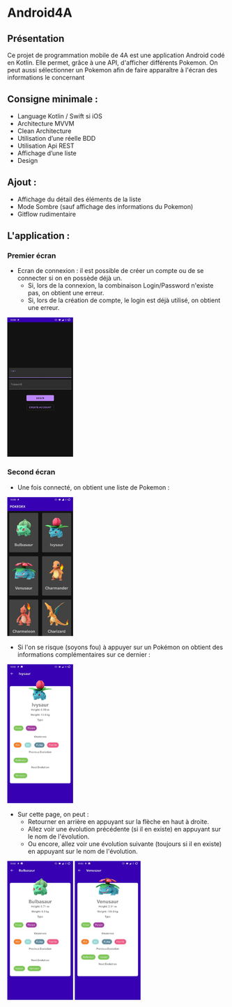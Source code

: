 # Android4A

## Présentation

Ce projet de programmation mobile de 4A est une application Android codé en Kotlin.
Elle permet, grâce à une API, d'afficher différents Pokemon.
On peut aussi sélectionner un Pokemon afin de faire apparaître à l'écran des informations le concernant

## Consigne minimale :

  - Language Kotlin / Swift si iOS
  - Architecture MVVM
  - Clean Architecture
  - Utilisation d’une réelle BDD
  - Utilisation Api REST
  - Affichage d’une liste
  - Design

## Ajout :

  - Affichage du détail des éléments de la liste
  - Mode Sombre (sauf affichage des informations du Pokemon)
  - Gitflow rudimentaire

## L'application :

### Premier écran

  - Ecran de connexion : il est possible de créer un compte ou de se connecter si on en possède déjà un.
    - Si, lors de la connexion, la combinaison Login/Password n'existe pas, on obtient une erreur.
    - Si, lors de la création de compte, le login est déjà utilisé, on obtient une erreur.

<img src="Images/LoginPage.jpg" alt="loginpage" width="30%" height="30%">



### Second écran

  - Une fois connecté, on obtient une liste de Pokemon :

<img src="Images/ListePokemon.jpg" alt="listepokemon" width="30%" height="30%">

  - Si l'on se risque (soyons fou) à appuyer sur un Pokémon on obtient des informations complémentaires sur ce dernier :
  
<img src="Images/ivysaur.jpg" alt="ivysaur" width="30%" height="30%">
  
  - Sur cette page, on peut :
    - Retourner en arrière en appuyant sur la flèche en haut à droite.
    - Allez voir une évolution précédente (si il en existe) en appuyant sur le nom de l'évolution.
    - Ou encore, allez voir une évolution suivante (toujours si il en existe) en appuyant sur le nom de l'évolution.

<img src="Images/bulbasaur.jpg" alt="bulbasaur" width="30%" height="30%"> <img src="Images/venusaur.jpg" alt="venusaur" width="30%" height="30%">
